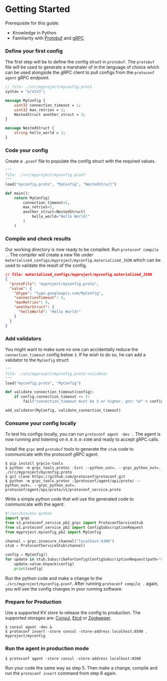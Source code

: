 # Getting Started

Prerequisite for this guide:

- Knowledge in Python
- Familiarity with [Protobuf](https://developers.google.com/protocol-buffers/) and [gRPC](https://grpc.io/)

### Define your first config

The first step will be to define the config struct in `protobuf`. The `protobuf` file will be used to generate a marshaler of in the language of choice which can be used alongside the gRPC client to pull configs from the `protoconf agent` gRPC endpoint.

```protobuf
// file: ./src/myproject/myconfig.proto
syntax = "proto3";

message MyConfig {
    uint32 connection_timeout = 1;
    uint32 max_retries = 2;
    NestedStruct another_struct = 3;
}

message NestedStruct {
    string hello_world = 1;
}
```

### Code your config

Create a `.pconf` file to populate the config struct with the required values.

```python
"""
file: ./src/myproject/myconfig.pconf
"""
load("myconfig.proto", "MyConfig", "NestedStruct")

def main():
    return MyConfig(
        connection_timeout=5,
        max_retries=5,
        another_struct=NestedStruct(
            hello_world="Hello World!"
        )
    )
```

### Compile and check results

Our working directory is now ready to be compiled. Run `protoconf compile .`. The compiler will create a new file under `materialized_configs/myproject/myconfig.materialized_JSON` which can be used to validate the result of the config.

```json
// file: materialized_configs/myproject/myconfig.materialized_JSON
{
  "protoFile": "myproject/myconfig.proto",
  "value": {
    "@type": "type.googleapis.com/MyConfig",
    "connectionTimeout": 5,
    "maxRetries": 5,
    "anotherStruct": {
      "helloWorld": "Hello World!"
    }
  }
}
```

### Add validators

You might want to make sure no one can accidentally reduce the `connection_timeout` config below `3`. If he wish to do so, he can add a validator to the `MyConfig` struct:

```python
"""
file: ./src/myproject/myconfig.proto-validator
"""
load("myconfig.proto", "MyConfig")

def validate_connection_timeout(config):
    if config.connection_timeout <= 3:
        fail("connection_timeout must be 3 or higher, got: %d" % config.connection_timeout)

add_validator(MyConfig, validate_connection_timeout)
```

### Consume your config locally

To test his configs locally, you can run `protoconf agent -dev .`
The agent is now running and listening on `0.0.0.0:4300` and ready to accept gRPC calls.

Install the `grpc` and `protobuf` tools to generate the `stub` code to communicate with the protoconf gRPC agent.

```shell
$ pip install grpcio-tools
$ python -m grpc_tools.protoc -Isrc --python_out=. --grpc_python_out=. ./src/myproject/myconfig.proto
$ git clone https://github.com/protoconf/protoconf.git
$ python -m grpc_tools.protoc -Iprotoconf/agent/api/proto/ --python_out=. --grpc_python_out=. protoconf/agent/api/proto/v1/protoconf_service.proto
```

Write a simple python code that will use the generated code to communicate with the agent.
```python
#!/usr/bin/env python
import grpc
from v1.protoconf_service_pb2_grpc import ProtoconfServiceStub
from v1.protoconf_service_pb2 import ConfigSubscriptionRequest
from myproject.myconfig_pb2 import MyConfig

channel = grpc.insecure_channel("localhost:4300")
stub = ProtoconfServiceStub(channel)

config = MyConfig()
for update in stub.SubscribeForConfig(ConfigSubscriptionRequest(path="myproject/myconfig")):
    update.value.Unpack(config)
    print(config)
```

Run the python code and make a change to the `./src/myproject/myconfig.pconf`. After running `protoconf compile .` again, you will see the config changes in your running software.

### Prepare for Production

Use a supported KV store to release the config to production. The supported storages are: [Consul](https://www.consul.io), [Etcd](https://www.etcd.io) or [Zookeeper](https://zookeeper.apache.org/).

```shell
$ consul agent -dev &
$ protoconf insert -store consul -store-address localhost:8500 . myproject/myconfig
```

### Run the agent in production mode

```shell
$ protoconf agent -store consul -store-address localhost:8500
```

Run your code the same way as step 5. Then make a change, compile and run the `protoconf insert` command from step 6 again.